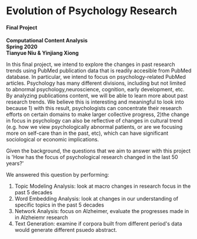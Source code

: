 # Evolution of Psychology Research  
#### Final Project
**Computational Content Analysis**   
**Spring 2020**   
**Tianyue Niu & Yinjiang Xiong**


In this final project, we intend to explore the changes in past research trends using PubMed publication data that is readily accesible from PubMed database. In particular, we intend to focus on psychology-related PubMed articles. Psychology has many different divisions, including but not limited to abnormal psychology,neuroscience, cognition, early development, etc. By analyzing publications content, we will be able to learn more about past research trends. We believe this is interesting and meaningful to look into because 1) with this result, psychologists can concentrate their research efforts on certain domains to make larger collective progress, 2)the change in focus in psychology can also be reflective of changes in cultural trend (e.g. how we view psychologically abnormal patients, or are we focusing more on self-care than in the past, etc), which can have significant sociological or economic implications. 
        
Given the background, the questions that we aim to answer with this project is 'How has the focus of psychological research changed in the last 50 years?'

We answered this question by performing:

1) Topic Modeling Analysis: look at macro changes in research focus in the past 5 decades
2) Word Embedding Analysis: look at changes in our understanding of specific topics in the past 5 decades
3) Network Analysis: focus on Alzheimer, evaluate the progresses made in in Alzheiemr research
4) Text Generation: examine if corpora built from different period's data would generate different psuedo abstract.
